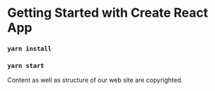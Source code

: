 # Getting Started with Create React App

### `yarn install`

### `yarn start`

Content as well as structure of our web site are copyrighted.
